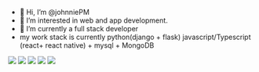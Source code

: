 - 👋 Hi, I’m @johnniePM
- 👀 I’m interested in web and app development.
- 🌱 I’m currently a full stack developer
- my work stack is currently python(django + flask) javascript/Typescript (react+ react native) + mysql + MongoDB

![](http://github-profile-summary-cards.vercel.app/api/cards/profile-details?username=johnniePM&theme=default)
![](http://github-profile-summary-cards.vercel.app/api/cards/repos-per-language?username=johnniePM&theme=default)
![](http://github-profile-summary-cards.vercel.app/api/cards/most-commit-language?username=johnniePM&theme=default)
![](http://github-profile-summary-cards.vercel.app/api/cards/stats?username=johnniePM&theme=default)
![](http://github-profile-summary-cards.vercel.app/api/cards/productive-time?username=johnniePM&theme=default&utcOffset=8)
<!---
johnniePM/johnniePM is a ✨ special ✨ repository because its `README.md` (this file) appears on your GitHub profile.
You can click the Preview link to take a look at your changes.
--->
